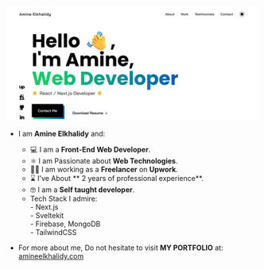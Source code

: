 ![portfolio image](latest.png)
- I am **Amine Elkhalidy** and:
  - ‍💻 I am a **Front-End Web Developer**.
  - ⚛️ I am Passionate about **Web Technologies**.
  - 👨‍💻 I am working as a **Freelancer** on **Upwork**.
  - ⌛ I've About ** 2 years of professional experience**.
  - 🤓 I am a **Self taught developer**.
  - Tech Stack I admire:   
        - Next.js   
        - Sveltekit   
        - Firebase, MongoDB   
        - TailwindCSS
 
 - For more about me, Do not hesitate to visit **MY PORTFOLIO** at: [amineelkhalidy.com](https://www.amineelkhalidy.com)

   




